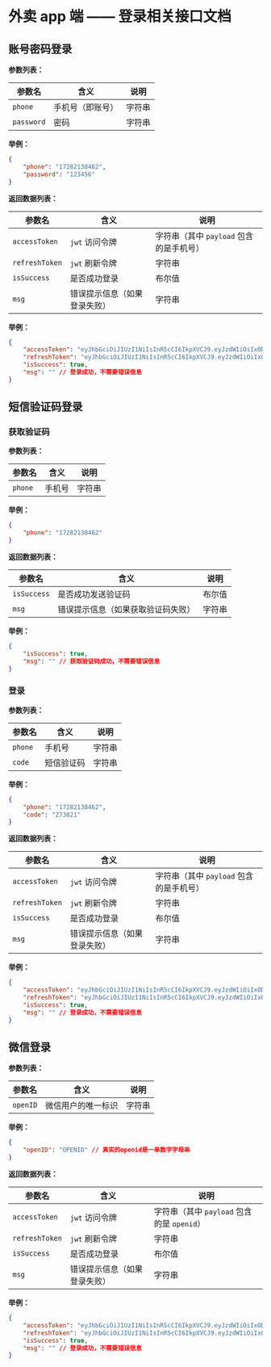 # 外卖 app 端 —— 登录相关接口文档

## 账号密码登录

**参数列表：**

| 参数名     | 含义             | 说明   |
| ---------- | ---------------- | ------ |
| `phone`    | 手机号（即账号） | 字符串 |
| `password` | 密码             | 字符串 |

**举例：**

```json
{
    "phone": "17282138462",
    "password": "123456"
}
```



**返回数据列表：**

| 参数名         | 含义                         | 说明                                    |
| -------------- | ---------------------------- | --------------------------------------- |
| `accessToken`  | `jwt` 访问令牌               | 字符串（其中 `payload` 包含的是手机号） |
| `refreshToken` | `jwt` 刷新令牌               | 字符串                                  |
| `isSuccess`    | 是否成功登录                 | 布尔值                                  |
| `msg`          | 错误提示信息（如果登录失败） | 字符串                                  |

**举例：**

```json
{
    "accessToken": "eyJhbGciOiJIUzI1NiIsInR5cCI6IkpXVCJ9.eyJzdWIiOiIxODU4ODYwMjYxNiIsIm5hbWUiOiJaZW5nIFhpYW5nbGluIiwiaWF0IjoxNTE2MjM5MDIyfQ.e9PD35YfzJA9od-w4HsgPrLI2epHRzMSqLb5WNXaIks",
    "refreshToken": "eyJhbGciOiJIUzI1NiIsInR5cCI6IkpXVCJ9.eyJzdWIiOiIxODU4ODYwMjYxNiIsImlhdCI6MTUxNjIzOTAyMn0._fceiBH6ZVkG9T2BlBwcbY75uxMKJObrw8NK6UyV-II",
    "isSuccess": true,
    "msg": "" // 登录成功，不需要错误信息
}
```



## 短信验证码登录

### 获取验证码

**参数列表：**

| 参数名  | 含义   | 说明   |
| ------- | ------ | ------ |
| `phone` | 手机号 | 字符串 |

**举例：**

```json
{
    "phone": "17282138462"
}
```



**返回数据列表：**

| 参数名      | 含义                               | 说明   |
| ----------- | ---------------------------------- | ------ |
| `isSuccess` | 是否成功发送验证码                 | 布尔值 |
| `msg`       | 错误提示信息（如果获取验证码失败） | 字符串 |

**举例：**

```json
{
    "isSuccess": true,
    "msg": "" // 获取验证码成功，不需要错误信息
}
```



### 登录

**参数列表：**

| 参数名  | 含义       | 说明   |
| ------- | ---------- | ------ |
| `phone` | 手机号     | 字符串 |
| `code`  | 短信验证码 | 字符串 |

**举例：**

```json
{
    "phone": "17282138462",
    "code": "273821"
}
```



**返回数据列表：**

| 参数名         | 含义                         | 说明                                    |
| -------------- | ---------------------------- | --------------------------------------- |
| `accessToken`  | `jwt` 访问令牌               | 字符串（其中 `payload` 包含的是手机号） |
| `refreshToken` | `jwt` 刷新令牌               | 字符串                                  |
| `isSuccess`    | 是否成功登录                 | 布尔值                                  |
| `msg`          | 错误提示信息（如果登录失败） | 字符串                                  |

**举例：**

```json
{
    "accessToken": "eyJhbGciOiJIUzI1NiIsInR5cCI6IkpXVCJ9.eyJzdWIiOiIxODU4ODYwMjYxNiIsIm5hbWUiOiJaZW5nIFhpYW5nbGluIiwiaWF0IjoxNTE2MjM5MDIyfQ.e9PD35YfzJA9od-w4HsgPrLI2epHRzMSqLb5WNXaIks",
    "refreshToken": "eyJhbGciOiJIUzI1NiIsInR5cCI6IkpXVCJ9.eyJzdWIiOiIxODU4ODYwMjYxNiIsImlhdCI6MTUxNjIzOTAyMn0._fceiBH6ZVkG9T2BlBwcbY75uxMKJObrw8NK6UyV-II",
    "isSuccess": true,
    "msg": "" // 登录成功，不需要错误信息
}
```



## 微信登录

**参数列表：**

| 参数名   | 含义               | 说明   |
| -------- | ------------------ | ------ |
| `openID` | 微信用户的唯一标识 | 字符串 |

**举例：**

```json
{
    "openID": "OPENID" // 真实的openid是一串数字字母串
}
```



**返回数据列表：**

| 参数名         | 含义                         | 说明                                       |
| -------------- | ---------------------------- | ------------------------------------------ |
| `accessToken`  | `jwt` 访问令牌               | 字符串（其中 `payload` 包含的是 `openid`） |
| `refreshToken` | `jwt` 刷新令牌               | 字符串                                     |
| `isSuccess`    | 是否成功登录                 | 布尔值                                     |
| `msg`          | 错误提示信息（如果登录失败） | 字符串                                     |

**举例：**

```json
{
    "accessToken": "eyJhbGciOiJIUzI1NiIsInR5cCI6IkpXVCJ9.eyJzdWIiOiIxODU4ODYwMjYxNiIsIm5hbWUiOiJaZW5nIFhpYW5nbGluIiwiaWF0IjoxNTE2MjM5MDIyfQ.e9PD35YfzJA9od-w4HsgPrLI2epHRzMSqLb5WNXaIks",
    "refreshToken": "eyJhbGciOiJIUzI1NiIsInR5cCI6IkpXVCJ9.eyJzdWIiOiIxODU4ODYwMjYxNiIsImlhdCI6MTUxNjIzOTAyMn0._fceiBH6ZVkG9T2BlBwcbY75uxMKJObrw8NK6UyV-II",
    "isSuccess": true,
    "msg": "" // 登录成功，不需要错误信息
}
```

